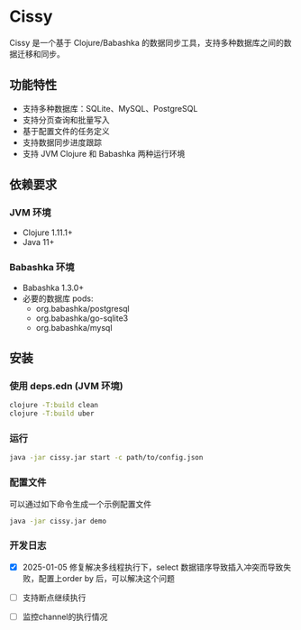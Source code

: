 # Cissy

Cissy 是一个基于 Clojure/Babashka 的数据同步工具，支持多种数据库之间的数据迁移和同步。

## 功能特性

- 支持多种数据库：SQLite、MySQL、PostgreSQL
- 支持分页查询和批量写入
- 基于配置文件的任务定义
- 支持数据同步进度跟踪
- 支持 JVM Clojure 和 Babashka 两种运行环境

## 依赖要求

### JVM 环境
- Clojure 1.11.1+
- Java 11+

### Babashka 环境
- Babashka 1.3.0+
- 必要的数据库 pods:
  - org.babashka/postgresql
  - org.babashka/go-sqlite3
  - org.babashka/mysql

## 安装

### 使用 deps.edn (JVM 环境)
```sh
clojure -T:build clean
clojure -T:build uber
```

### 运行
```sh
java -jar cissy.jar start -c path/to/config.json
```

### 配置文件
可以通过如下命令生成一个示例配置文件
```sh
java -jar cissy.jar demo
```

### 开发日志
- [x] 2025-01-05 修复解决多线程执行下，select 数据错序导致插入冲突而导致失败，配置上order by 后，可以解决这个问题
- [ ] 支持断点继续执行
- [ ] 监控channel的执行情况


